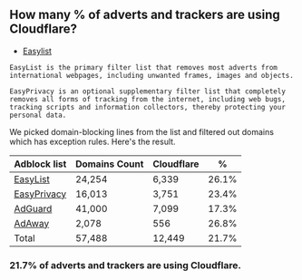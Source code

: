 ## How many % of adverts and trackers are using Cloudflare?


- [Easylist](https://web.archive.org/web/20210516110248/https://easylist.to/)
```
EasyList is the primary filter list that removes most adverts from international webpages, including unwanted frames, images and objects.

EasyPrivacy is an optional supplementary filter list that completely removes all forms of tracking from the internet, including web bugs, tracking scripts and information collectors, thereby protecting your personal data.
```


We picked domain-blocking lines from the list and filtered out domains which has exception rules.
Here's the result.


| Adblock list | Domains Count | Cloudflare | % |
| --- | --- | --- | --- |
| [EasyList](https://easylist.to/easylist/easylist.txt) | 24,254 | 6,339 | 26.1% |
| [EasyPrivacy](https://easylist.to/easylist/easyprivacy.txt) | 16,013 | 3,751 | 23.4% |
| [AdGuard](https://adguardteam.github.io/AdGuardSDNSFilter/Filters/filter.txt) | 41,000 | 7,099 | 17.3% |
| [AdAway](https://raw.githubusercontent.com/AdAway/adaway.github.io/master/hosts.txt) | 2,078 | 556 | 26.8% |
| Total | 57,488 | 12,449 | 21.7% |


### 21.7% of adverts and trackers are using Cloudflare.